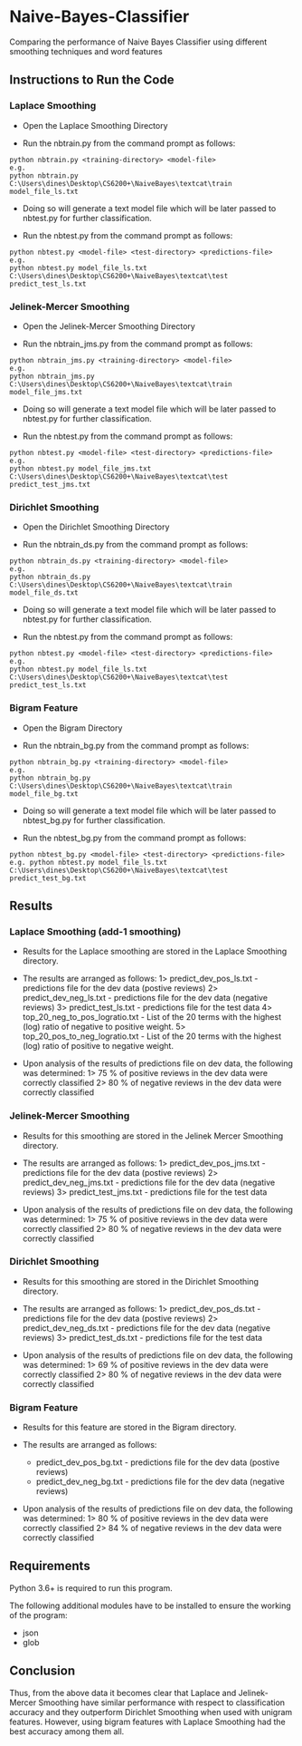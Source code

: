 # Naive-Bayes-Classifier
Comparing the performance of Naive Bayes Classifier using different smoothing techniques and word features 

## Instructions to Run the Code

### Laplace Smoothing
* Open the Laplace Smoothing Directory

* Run the nbtrain.py from the command prompt as follows:
```
python nbtrain.py <training-directory> <model-file>
e.g.
python nbtrain.py C:\Users\dines\Desktop\CS6200+\NaiveBayes\textcat\train model_file_ls.txt
```
* Doing so will generate a text model file which will be later passed to nbtest.py for further classification.

* Run the nbtest.py from the command prompt as follows:
```
python nbtest.py <model-file> <test-directory> <predictions-file>
e.g. 
python nbtest.py model_file_ls.txt C:\Users\dines\Desktop\CS6200+\NaiveBayes\textcat\test predict_test_ls.txt 
```

### Jelinek-Mercer Smoothing
* Open the Jelinek-Mercer Smoothing Directory

* Run the nbtrain_jms.py from the command prompt as follows:
```
python nbtrain_jms.py <training-directory> <model-file>
e.g. 
python nbtrain_jms.py C:\Users\dines\Desktop\CS6200+\NaiveBayes\textcat\train model_file_jms.txt
```
* Doing so will generate a text model file which will be later passed to nbtest.py for further classification.

* Run the nbtest.py from the command prompt as follows:
```
python nbtest.py <model-file> <test-directory> <predictions-file>
e.g. 
python nbtest.py model_file_jms.txt C:\Users\dines\Desktop\CS6200+\NaiveBayes\textcat\test predict_test_jms.txt 
```
### Dirichlet Smoothing
* Open the Dirichlet Smoothing Directory

* Run the nbtrain_ds.py from the command prompt as follows:
```
python nbtrain_ds.py <training-directory> <model-file>
e.g. 
python nbtrain_ds.py C:\Users\dines\Desktop\CS6200+\NaiveBayes\textcat\train model_file_ds.txt
```
* Doing so will generate a text model file which will be later passed to nbtest.py for further classification.

* Run the nbtest.py from the command prompt as follows:
```
python nbtest.py <model-file> <test-directory> <predictions-file>
e.g. 
python nbtest.py model_file_ls.txt C:\Users\dines\Desktop\CS6200+\NaiveBayes\textcat\test predict_test_ls.txt 
```

### Bigram Feature
* Open the Bigram Directory

* Run the nbtrain_bg.py from the command prompt as follows:
```
python nbtrain_bg.py <training-directory> <model-file>
e.g. 
python nbtrain_bg.py C:\Users\dines\Desktop\CS6200+\NaiveBayes\textcat\train model_file_bg.txt
```
* Doing so will generate a text model file which will be later passed to nbtest_bg.py for further classification.

* Run the nbtest_bg.py from the command prompt as follows:
```
python nbtest_bg.py <model-file> <test-directory> <predictions-file>
e.g. python nbtest.py model_file_ls.txt C:\Users\dines\Desktop\CS6200+\NaiveBayes\textcat\test predict_test_bg.txt 
```

## Results

### Laplace Smoothing (add-1 smoothing)
* Results for the Laplace smoothing are stored in the Laplace Smoothing directory.

* The results are arranged as follows:
	1> predict_dev_pos_ls.txt - predictions file for the dev data (postive reviews)
	2> predict_dev_neg_ls.txt - predictions file for the dev data (negative reviews)
	3> predict_test_ls.txt - predictions file for the test data
	4> top_20_neg_to_pos_logratio.txt - List of the 20 terms with the highest (log) ratio of negative to positive weight.
	5> top_20_pos_to_neg_logratio.txt - List of the 20 terms with the highest (log) ratio of positive to negative weight.

* Upon analysis of the results of predictions file on dev data, the following was determined:
	1> 75 % of positive reviews in the dev data were correctly classified
	2> 80 % of negative reviews in the dev data were correctly classified

### Jelinek-Mercer Smoothing
* Results for this smoothing are stored in the Jelinek Mercer Smoothing directory.

* The results are arranged as follows:
	1> predict_dev_pos_jms.txt - predictions file for the dev data (postive reviews)
	2> predict_dev_neg_jms.txt - predictions file for the dev data (negative reviews)
	3> predict_test_jms.txt - predictions file for the test data

* Upon analysis of the results of predictions file on dev data, the following was determined:
	1> 75 % of positive reviews in the dev data were correctly classified
	2> 80 % of negative reviews in the dev data were correctly classified

### Dirichlet Smoothing
* Results for this smoothing are stored in the Dirichlet Smoothing directory.

* The results are arranged as follows:
	1> predict_dev_pos_ds.txt - predictions file for the dev data (postive reviews)
	2> predict_dev_neg_ds.txt - predictions file for the dev data (negative reviews)
	3> predict_test_ds.txt - predictions file for the test data

* Upon analysis of the results of predictions file on dev data, the following was determined:
	1> 69 % of positive reviews in the dev data were correctly classified
	2> 80 % of negative reviews in the dev data were correctly classified

### Bigram Feature
* Results for this feature are stored in the Bigram directory.

* The results are arranged as follows:
	* predict_dev_pos_bg.txt - predictions file for the dev data (postive reviews)
	* predict_dev_neg_bg.txt - predictions file for the dev data (negative reviews)

* Upon analysis of the results of predictions file on dev data, the following was determined:
	1> 80 % of positive reviews in the dev data were correctly classified
	2> 84 % of negative reviews in the dev data were correctly classified

## Requirements
Python 3.6+ is required to run this program.

The following additional modules have to be installed to ensure the working of the program:
* json
* glob

## Conclusion
Thus, from the above data it becomes clear that Laplace and Jelinek-Mercer Smoothing have similar performance
with respect to classification accuracy and they outperform Dirichlet Smoothing when used with unigram features.
However, using bigram features with Laplace Smoothing had the best accuracy among them all. 
